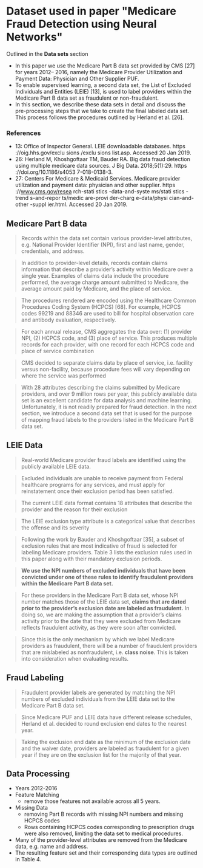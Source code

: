 # Dataset used in paper "Medicare Fraud Detection using Neural Networks"

Outlined in the **Data sets** section

- In this paper we use the Medicare Part B data set provided by CMS [27] for years 2012–
2016, namely the Medicare Provider Utilization and Payment Data: Physician and Other
Supplier PUF.
- To enable supervised learning, a second data set, the List of Excluded Individuals
and Entities (LEIE) [13], is used to label providers within the Medicare Part B
data set as fraudulent or non-fraudulent.
- In this section, we describe these data sets in
detail and discuss the pre-processing steps that we take to create the final labeled data
set. This process follows the procedures outlined by Herland et al. [26].

### References

- 13: Office of Inspector General. LEIE downloadable databases. https ://oig.hhs.gov/exclu sions /exclu sions list.asp.
Accessed 20 Jan 2019.
- 26: Herland M, Khoshgoftaar TM, Bauder RA. Big data fraud detection using multiple medicare data sources. J Big Data.
2018;5(1):29. https ://doi.org/10.1186/s4053 7-018-0138-3.
- 27: Centers For Medicare & Medicaid Services. Medicare provider utilization and payment data: physician and other
supplier. https ://www.cms.gov/resea rch-stati stics -data-and-syste ms/stati stics -trend s-and-repor ts/medic are-provi
der-charg e-data/physi cian-and-other -suppl ier.html. Accessed 20 Jan 2019.

## Medicare Part B data

> Records within
the data set contain various provider-level attributes, e.g. National Provider Identifier
(NPI), first and last name, gender, credentials, and address.

> In addition to provider-level details,
records contain claims information that describe a provider’s activity within Medicare
over a single year. Examples of claims data include the procedure performed, the average
charge amount submitted to Medicare, the average amount paid by Medicare, and the
place of service.

> The procedures rendered are encoded using the Healthcare Common
Procedures Coding System (HCPCS) [68]. For example, HCPCS codes 99219 and 88346
are used to bill for hospital observation care and antibody evaluation, respectively.

> For each annual release, CMS aggregates the data over: (1) provider NPI, (2) HCPCS
code, and (3) place of service. This produces multiple records for each provider, with one
record for each HCPCS code and place of service combination

> CMS decided to separate
claims data by place of service, i.e. facility versus non-facility, because procedure fees
will vary depending on where the service was performed

> With 28 attributes describing the claims submitted by Medicare providers, and over
9 million rows per year, this publicly available data set is an excellent candidate for data
analysis and machine learning. Unfortunately, it is not readily prepared for fraud detection.
In the next section, we introduce a second data set that is used for the purpose of
mapping fraud labels to the providers listed in the Medicare Part B data set.

## LEIE Data

> Real-world Medicare provider fraud labels are identified using the publicly available
LEIE data.

> Excluded individuals are unable to receive payment from Federal healthcare
programs for any services, and must apply for reinstatement once their exclusion period
has been satisfied.

> The current LEIE data format contains 18 attributes that describe the
provider and the reason for their exclusion

> The LEIE exclusion type attribute is a categorical value that describes the offense
and its severity

> Following the work by Bauder and Khoshgoftaar [35], a subset of exclusion rules that are most indicative of fraud is selected for labeling Medicare providers.
Table 3 lists the exclusion rules used in this paper along with their mandatory
exclusion periods.

> **We use the NPI numbers of excluded individuals that have
been convicted under one of these rules to identify fraudulent providers within the
Medicare Part B data set.**

> For these providers in the Medicare Part B data set, whose
NPI number matches those of the LEIE data set, **claims that are dated prior to the
provider’s exclusion date are labeled as fraudulent.** In doing so, we are making the
assumption that a provider’s claims activity prior to the date that they were excluded
from Medicare reflects fraudulent activity, as they were soon after convicted.

> Since this is the only mechanism by which we label Medicare providers as
fraudulent, there will be a number of fraudulent providers that are mislabeled as nonfraudulent,
i.e. **class noise**. This is taken into consideration when evaluating results.

## Fraud Labeling

> Fraudulent provider labels are generated by matching the NPI numbers of excluded
individuals from the LEIE data set to the Medicare Part B data set.

> Since Medicare PUF and LEIE data have different release schedules, Herland et al.
decided to round exclusion end dates to the nearest year.

> Taking the exclusion end
date as the minimum of the exclusion date and the waiver date, providers are labeled
as fraudulent for a given year if they are on the exclusion list for the majority of that
year.

## Data Processing

- Years 2012-2016
- Feature Matching
  - remove those features not available across
all 5 years.
- Missing Data
  - removing Part B records with missing NPI numbers and missing HCPCS codes
  - Rows containing HCPCS codes corresponding to prescription drugs were also removed, limiting
the data set to medical procedures.
- Many of the
provider-level attributes are removed from the Medicare data, e.g. name and address.
- The resulting feature set and their corresponding
data types are outlined in Table 4.
